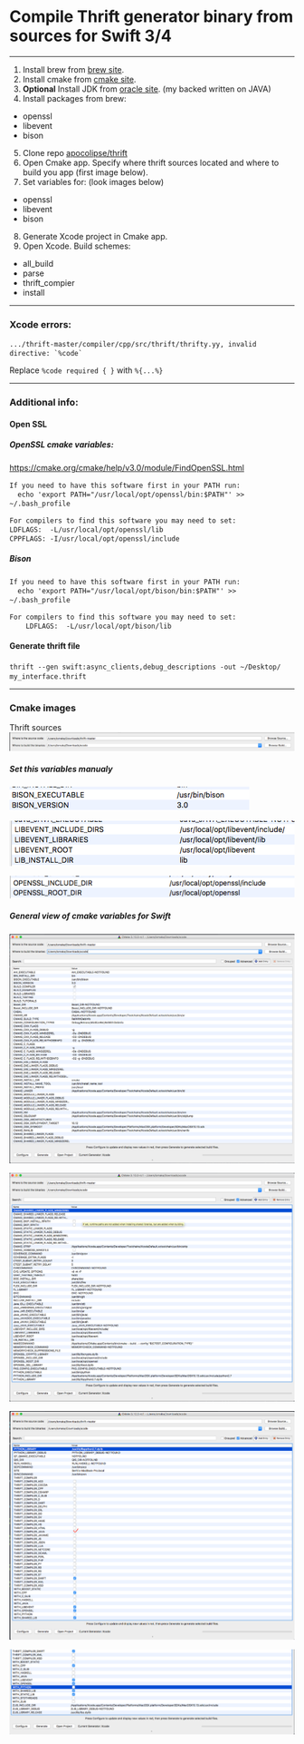 # Compile Thrift generator binary from sources for Swift 3/4 #
---
1. Install brew from [brew site](https://brew.sh).
2. Install cmake from [cmake site](https://cmake.org).
3. **Optional** Install JDK from [oracle site](http://www.oracle.com/technetwork/java/javase/downloads/jdk8-downloads-2133151.html). (my backed written on JAVA)
4. Install packages from brew:
  - openssl
  - libevent
  - bison
5. Clone repo [apocolipse/thrift](https://github.com/apocolipse/thrift)
6. Open Cmake app. Specify where thrift sources located and where to build you app (first image below).
7. Set variables for: (look images below)
  - openssl
  - libevent
  - bison
8. Generate Xcode project in Cmake app.
9. Open Xcode. Build schemes:
  - all_build
  - parse
  - thrift_compier
  - install
---
### Xcode errors: ###
```
.../thrift-master/compiler/cpp/src/thrift/thrifty.yy, invalid directive: `%code`
```
 Replace ```%code required { }``` with ```%{...%} ```

---
### Additional info: ###
#### Open SSL ####
##### OpenSSL cmake variables: #####
https://cmake.org/cmake/help/v3.0/module/FindOpenSSL.html

```
If you need to have this software first in your PATH run:
  echo 'export PATH="/usr/local/opt/openssl/bin:$PATH"' >> ~/.bash_profile
```
```
For compilers to find this software you may need to set:
LDFLAGS:  -L/usr/local/opt/openssl/lib
CPPFLAGS: -I/usr/local/opt/openssl/include
```

##### Bison #####
```
If you need to have this software first in your PATH run:
  echo 'export PATH="/usr/local/opt/bison/bin:$PATH"' >> ~/.bash_profile
```
```
For compilers to find this software you may need to set:
    LDFLAGS:  -L/usr/local/opt/bison/lib
```

#### Generate thrift file ####

`thrift --gen swift:async_clients,debug_descriptions -out ~/Desktop/ my_interface.thrift`

---
### Cmake images ###

 Thrift sources
![sources-binaries-cmake](./images/sources-binaries-cmake.png)


##### Set this variables manualy  #####

![bison_variables](./images/bison_variables.png)

![libevent-variables](./images/libevent-variables.png)

![openssl-variables](./images/openssl-variables.png)


##### General view of cmake variables for Swift  #####

![cmake-variables-1](./images/cmake-variables-1.png)

![cmake-variables-2](./images/cmake-variables-2.png)

![cmake-variables-3](./images/cmake-variables-3.png)

![cmake-variables-4](./images/cmake-variables-4.png)
